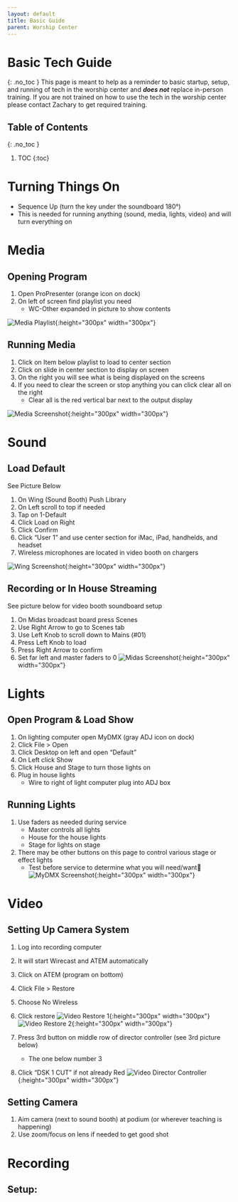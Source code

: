 ```yaml
---
layout: default
title: Basic Guide
parent: Worship Center
---
```


# Basic Tech Guide
{: .no_toc }
This page is meant to help as a reminder to basic startup, setup, and running of tech in the worship center and ***does not*** replace  in-person training. If you are not trained on how to use the tech in the worship center please contact Zachary to get required training.

## Table of Contents
{: .no_toc }

1. TOC
{:toc}

# Turning Things On

- Sequence Up (turn the key under the soundboard 180°)
- This is needed for running anything (sound, media, lights, video) and will turn everything on

# Media
## Opening Program

1. Open ProPresenter (orange icon on dock)
1. On left of screen find playlist you need
   - WC-Other expanded in picture to show contents

![Media Playlist](../assets/images/worship-center/basic-guide/media-1.png){:height="300px" width="300px"}

## Running Media
1. Click on Item below playlist to load to center section
1. Click on slide in center section to display on screen
1. On the right you will see what is being displayed on the screens
1. If you need to clear the screen or stop anything you can click clear all on the right
   - Clear all is the red vertical bar next to the output display

![Media Screenshot](../assets/images/worship-center/basic-guide/media-2.png){:height="300px" width="300px"}

# Sound
## Load Default
See Picture Below

1. On Wing (Sound Booth) Push Library
1. On Left scroll to top if needed
1. Tap on 1-Default
1. Click Load on Right
1. Click Confirm
1. Click “User 1” and use center section for iMac, iPad, handhelds, and headset
1. Wireless microphones are located in video booth on chargers

![Wing Screenshot](../assets/images/worship-center/basic-guide/sound-1.png){:height="300px" width="300px"}

## Recording or In House Streaming
See picture below for video booth soundboard setup

1. On Midas broadcast board press Scenes
1. Use Right Arrow to go to Scenes tab
1. Use Left Knob to scroll down to Mains (#01)
1. Press Left Knob to load
1. Press Right Arrow to confirm
1. Set far left and master faders to 0
![Midas Screenshot](../assets/images/worship-center/basic-guide/sound-2.png){:height="300px" width="300px"}

# Lights
## Open Program & Load Show

1. On lighting computer open MyDMX (gray ADJ icon on dock)
1. Click File > Open
1. Click Desktop on left and open “Default”
1. On Left click Show
1. Click House and Stage to turn those lights on
1. Plug in house lights
   - Wire to right of light computer plug into ADJ box

## Running Lights
1. Use faders as needed during service
   - Master controls all lights
   - House for the house lights
   - Stage for lights on stage
1. There may be other buttons on this page to control various stage or effect lights
   - Test before service to determine what you will need/want
![MyDMX Screenshot](../assets/images/worship-center/basic-guide/lights-1.jpeg){:height="300px" width="300px"}

# Video
## Setting Up Camera System
1. Log into recording computer
1. It will start Wirecast and ATEM automatically
1. Click on ATEM (program on bottom)
1. Click File > Restore
1. Choose No Wireless
1. Click restore
![Video Restore 1](../assets/images/worship-center/basic-guide/video-1.png){:height="300px" width="300px"}
![Video Restore 2](../assets/images/worship-center/basic-guide/video-2.png){:height="300px" width="300px"}

1. Press 3rd button on middle row of director controller (see 3rd picture below)
   - The one below number 3
1. Click “DSK 1 CUT” if not already Red
![Video Director Controller](../assets/images/worship-center/basic-guide/video-3.png){:height="300px" width="300px"}

## Setting Camera
1. Aim camera (next to sound booth) at podium (or wherever teaching is happening)
1. Use zoom/focus on lens if needed to get good shot

# Recording
## Setup:
